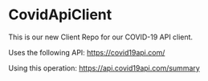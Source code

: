 # CovidApiClient
This is our new Client Repo for our COVID-19 API client.

Uses the following API:  https://covid19api.com/

Using this operation: https://api.covid19api.com/summary
